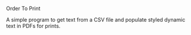 Order To Print

A simple program to get text from a CSV file and populate styled dynamic text in PDFs for prints.
